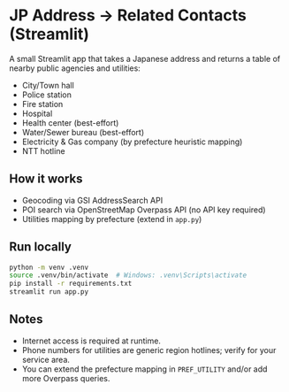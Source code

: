 # JP Address → Related Contacts (Streamlit)

A small Streamlit app that takes a Japanese address and returns a table of nearby public agencies and utilities:
- City/Town hall
- Police station
- Fire station
- Hospital
- Health center (best-effort)
- Water/Sewer bureau (best-effort)
- Electricity & Gas company (by prefecture heuristic mapping)
- NTT hotline

## How it works
- Geocoding via GSI AddressSearch API
- POI search via OpenStreetMap Overpass API (no API key required)
- Utilities mapping by prefecture (extend in `app.py`)

## Run locally

```bash
python -m venv .venv
source .venv/bin/activate  # Windows: .venv\Scripts\activate
pip install -r requirements.txt
streamlit run app.py
```

## Notes
- Internet access is required at runtime.
- Phone numbers for utilities are generic region hotlines; verify for your service area.
- You can extend the prefecture mapping in `PREF_UTILITY` and/or add more Overpass queries.